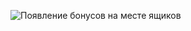 
![Появление бонусов на месте ящиков](https://user-images.githubusercontent.com/49131712/66352102-9dcef480-e967-11e9-9c51-228f7794cad9.png)
